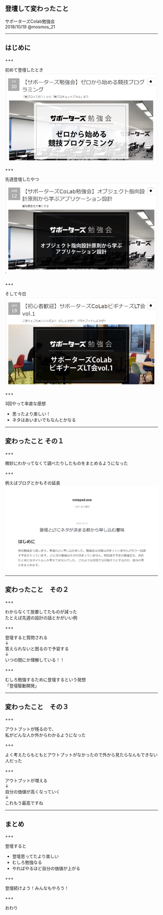 ## 登壇して変わったこと

サポーターズColab勉強会  
2018/10/19 @mosmos_21

---

## はじめに

+++

初めて登壇したとき
![1](./20181019/images/1.PNG)

+++

先週登壇したやつ
![2](./20181019/images/2.PNG)`

+++

そして今日
![3](./20181019/images/3.PNG)

+++

3回やって率直な感想

- 思ったより楽しい！
- ネタはあいまいでもなんとかなる

---

## 変わったこと その１

+++

微妙にわかってなくて調べたりしたものをまとめるようになった

+++

例えばブログとかもその延長
![4](./20181019/images/4.PNG)

---

## 変わったこと　その２

+++

わからなくて放置してたものが減った  
たとえば先週の設計の話とかがいい例

+++

登壇すると質問される  
↓  
答えられないと困るので予習する  
↓  
いつの間にか理解している！！  

+++

むしろ勉強するために登壇するという発想  
「登壇駆動開発」

---

## 変わったこと　その３

+++

アウトプットが残るので、  
私がどんな人か外からわかるようになった

+++

よく考えたらもともとアウトプットがなかったので外から見たらなんもできない人だった

+++

アウトプットが増える  
↓  
自分の価値が高くなっていく  
↓  
これもう最高ですね  

---

## まとめ

+++

登壇すると

- 登壇思ってたより楽しい
- むしろ勉強なる
- やればやるほど自分の価値が上がる

+++

登壇続けよう！みんなもやろう！

+++

おわり